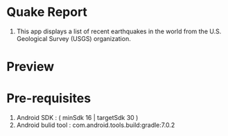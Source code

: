 # Quake Report

1. This app displays a list of recent earthquakes in the world from the U.S. Geological Survey (USGS) organization.

# Preview


# Pre-requisites
1. Android SDK : ( minSdk 16 | targetSdk 30 )
2. Android bulid tool : com.android.tools.build:gradle:7.0.2

